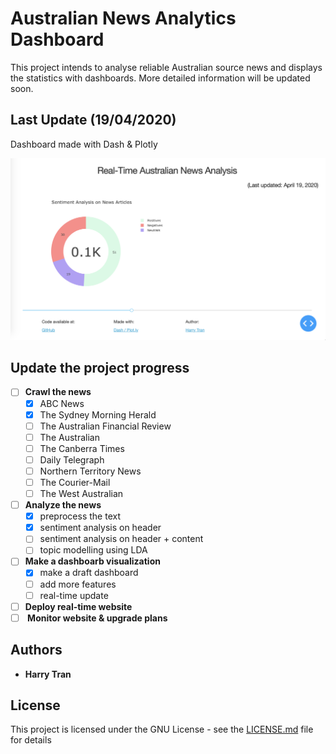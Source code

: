 # Australian News Analytics Dashboard

This project intends to analyse reliable Australian source news and displays the statistics with dashboards. More detailed information will be updated soon.

## Last Update (19/04/2020)

Dashboard made with Dash & Plotly

![Draft Dashboard](images/draft-dashboard.png)

## Update the project progress

- [ ] <b>Crawl the news</b>
  - [x] ABC News
  - [x] The Sydney Morning Herald
  - [ ] The Australian Financial Review
  - [ ] The Australian
  - [ ] The Canberra Times
  - [ ] Daily Telegraph
  - [ ] Northern Territory News
  - [ ] The Courier-Mail
  - [ ] The West Australian
- [ ] <b>Analyze the news</b>
  - [x] preprocess the text
  - [x] sentiment analysis on header
  - [ ] sentiment analysis on header + content  
  - [ ] topic modelling using LDA
- [ ] <b>Make a dashboarb visualization</b>
  - [x] make a draft dashboard
  - [ ] add more features
  - [ ] real-time update
- [ ] <b>Deploy real-time website</b>
- [ ] <b> Monitor website & upgrade plans</b>

## Authors

- **Harry Tran**

## License

This project is licensed under the GNU License - see the [LICENSE.md](LICENSE.md) file for details
